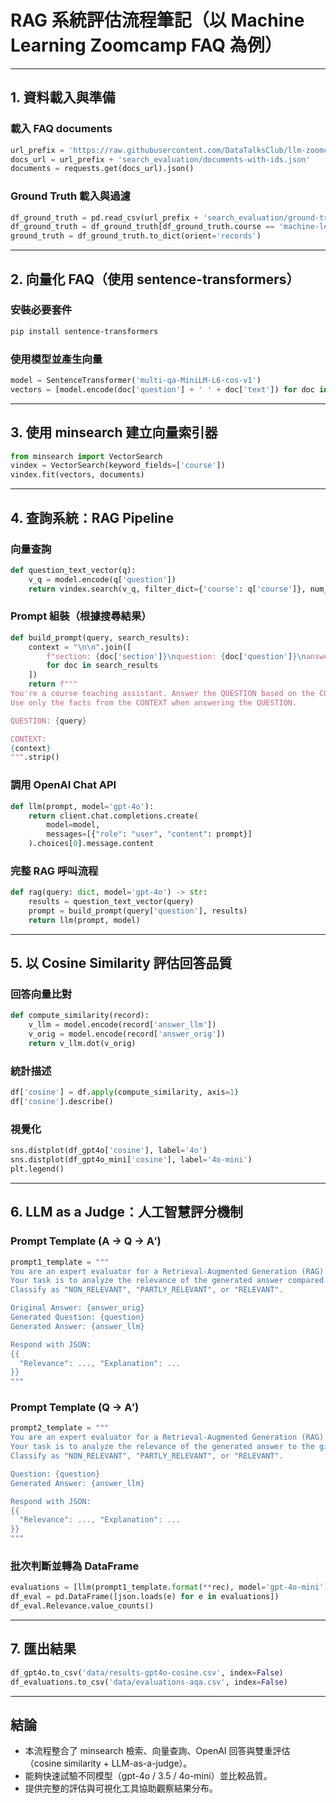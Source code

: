 # RAG 系統評估流程筆記（以 Machine Learning Zoomcamp FAQ 為例）

---

## 1. 資料載入與準備

### 載入 FAQ documents

```python
url_prefix = 'https://raw.githubusercontent.com/DataTalksClub/llm-zoomcamp/main/03-evaluation/'
docs_url = url_prefix + 'search_evaluation/documents-with-ids.json'
documents = requests.get(docs_url).json()
```

### Ground Truth 載入與過濾

```python
df_ground_truth = pd.read_csv(url_prefix + 'search_evaluation/ground-truth-data.csv')
df_ground_truth = df_ground_truth[df_ground_truth.course == 'machine-learning-zoomcamp']
ground_truth = df_ground_truth.to_dict(orient='records')
```

---

## 2. 向量化 FAQ（使用 sentence-transformers）

### 安裝必要套件

```bash
pip install sentence-transformers
```

### 使用模型並產生向量

```python
model = SentenceTransformer('multi-qa-MiniLM-L6-cos-v1')
vectors = [model.encode(doc['question'] + ' ' + doc['text']) for doc in documents]
```

---

## 3. 使用 minsearch 建立向量索引器

```python
from minsearch import VectorSearch
vindex = VectorSearch(keyword_fields=['course'])
vindex.fit(vectors, documents)
```

---

## 4. 查詢系統：RAG Pipeline

### 向量查詢

```python
def question_text_vector(q):
    v_q = model.encode(q['question'])
    return vindex.search(v_q, filter_dict={'course': q['course']}, num_results=5)
```

### Prompt 組裝（根據搜尋結果）

```python
def build_prompt(query, search_results):
    context = "\n\n".join([
        f"section: {doc['section']}\nquestion: {doc['question']}\nanswer: {doc['text']}"
        for doc in search_results
    ])
    return f"""
You're a course teaching assistant. Answer the QUESTION based on the CONTEXT from the FAQ database.
Use only the facts from the CONTEXT when answering the QUESTION.

QUESTION: {query}

CONTEXT:
{context}
""".strip()
```

### 調用 OpenAI Chat API

```python
def llm(prompt, model='gpt-4o'):
    return client.chat.completions.create(
        model=model,
        messages=[{"role": "user", "content": prompt}]
    ).choices[0].message.content
```

### 完整 RAG 呼叫流程

```python
def rag(query: dict, model='gpt-4o') -> str:
    results = question_text_vector(query)
    prompt = build_prompt(query['question'], results)
    return llm(prompt, model)
```

---

## 5. 以 Cosine Similarity 評估回答品質

### 回答向量比對

```python
def compute_similarity(record):
    v_llm = model.encode(record['answer_llm'])
    v_orig = model.encode(record['answer_orig'])
    return v_llm.dot(v_orig)
```

### 統計描述

```python
df['cosine'] = df.apply(compute_similarity, axis=1)
df['cosine'].describe()
```

### 視覺化

```python
sns.distplot(df_gpt4o['cosine'], label='4o')
sns.distplot(df_gpt4o_mini['cosine'], label='4o-mini')
plt.legend()
```

---

## 6. LLM as a Judge：人工智慧評分機制

### Prompt Template (A → Q → A′)

```python
prompt1_template = """
You are an expert evaluator for a Retrieval-Augmented Generation (RAG) system.
Your task is to analyze the relevance of the generated answer compared to the original answer provided.
Classify as "NON_RELEVANT", "PARTLY_RELEVANT", or "RELEVANT".

Original Answer: {answer_orig}
Generated Question: {question}
Generated Answer: {answer_llm}

Respond with JSON:
{{
  "Relevance": ..., "Explanation": ...
}}
"""
```

### Prompt Template (Q → A′)

```python
prompt2_template = """
You are an expert evaluator for a Retrieval-Augmented Generation (RAG) system.
Your task is to analyze the relevance of the generated answer to the given question.
Classify as "NON_RELEVANT", "PARTLY_RELEVANT", or "RELEVANT".

Question: {question}
Generated Answer: {answer_llm}

Respond with JSON:
{{
  "Relevance": ..., "Explanation": ...
}}
"""
```

### 批次判斷並轉為 DataFrame

```python
evaluations = [llm(prompt1_template.format(**rec), model='gpt-4o-mini') for rec in samples]
df_eval = pd.DataFrame([json.loads(e) for e in evaluations])
df_eval.Relevance.value_counts()
```

---

## 7. 匯出結果

```python
df_gpt4o.to_csv('data/results-gpt4o-cosine.csv', index=False)
df_evaluations.to_csv('data/evaluations-aqa.csv', index=False)
```

---

## 結論

* 本流程整合了 minsearch 檢索、向量查詢、OpenAI 回答與雙重評估（cosine similarity + LLM-as-a-judge）。
* 能夠快速試驗不同模型（gpt-4o / 3.5 / 4o-mini）並比較品質。
* 提供完整的評估與可視化工具協助觀察結果分布。
